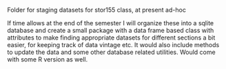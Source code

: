 Folder for staging datasets for stor155 class, at present ad-hoc

If time allows at the end of the semester I will organize these into a sqlite database and create a small package with a data frame based class with attributes to make finding appropriate datasets for different sections a bit easier, for keeping track of data vintage etc. It would also include methods to update the data and some other database related utilities. Would come with some R version as well.
